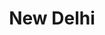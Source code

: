 ---
id: "delhi"
title: "New Delhi"
btn:
  url: "locations#delhi"
  aria: "See location button for office in New Delhi"
  title: "See location"
address:
  title: "Nagites Delhi Office"
  street: "RK Puram Sector 9"
  city: "New Delhi, Delhi, 110022"
contact:
  title: "Contact"
  phone:
    url: "tel:0917831151400"
    title: "91078 3115 1400"
  email:
    url: "mailto:contact@nagites.pw"
    title: "contact@nagites.pw"
map:
  latitude: 28.577106713
  longitude: 77.1737528671
bg: "../assets/uk.svg"
isDraft: false
---